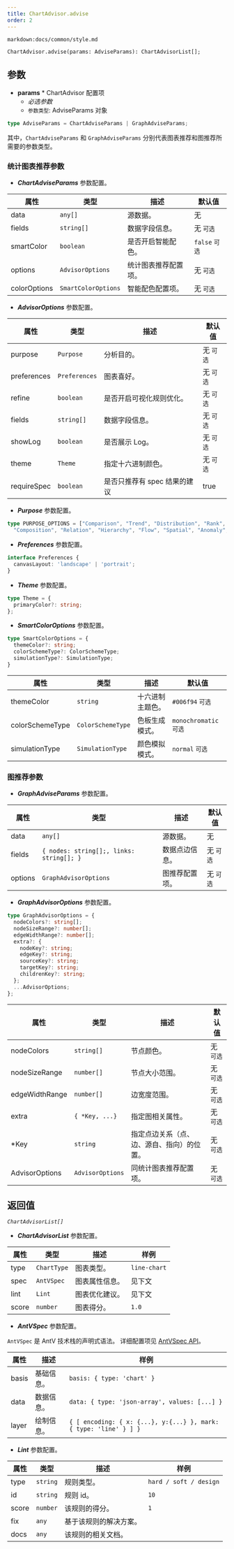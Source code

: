 ```yaml
---
title: ChartAdvisor.advise
order: 2
---
```


`markdown:docs/common/style.md`



```sign
ChartAdvisor.advise(params: AdviseParams): ChartAdvisorList[];
```

## 参数

* **params** * ChartAdvisor 配置项
  * _必选参数_
  * `参数类型`: AdviseParams 对象

```ts
type AdviseParams = ChartAdviseParams | GraphAdviseParams;
```

其中，`ChartAdviseParams` 和 `GraphAdviseParams` 分别代表图表推荐和图推荐所需要的参数类型。

### 统计图表推荐参数

* _**ChartAdviseParams**_ 参数配置。

| 属性         | 类型                | 描述                 | 默认值         |
| ------------ | ------------------- | -------------------- | -------------- |
| data         | `any[]`             | 源数据。             | 无             |
| fields       | `string[]`          | 数据字段信息。       | 无 `可选`      |
| smartColor   | `boolean`           | 是否开启智能配色。   | `false` `可选` |
| options      | `AdvisorOptions`    | 统计图表推荐配置项。 | 无 `可选`      |
| colorOptions | `SmartColorOptions` | 智能配色配置项。     | 无 `可选`      |

* _**AdvisorOptions**_ 参数配置。


| 属性        | 类型          | 描述                         | 默认值    |
| ----------- | ------------- | ---------------------------- | --------- |
| purpose     | `Purpose`     | 分析目的。                   | 无 `可选` |
| preferences | `Preferences` | 图表喜好。                   | 无 `可选` |
| refine      | `boolean`     | 是否开启可视化规则优化。     | 无 `可选` |
| fields      | `string[]`    | 数据字段信息。               | 无 `可选` |
| showLog     | `boolean`     | 是否展示 Log。               | 无 `可选` |
| theme       | `Theme`       | 指定十六进制颜色。           | 无 `可选` |
| requireSpec | `boolean`     | 是否只推荐有 spec 结果的建议 | true      |

* _**Purpose**_ 参数配置。

```ts
type PURPOSE_OPTIONS = ["Comparison", "Trend", "Distribution", "Rank", "Proportion", 
  "Composition", "Relation", "Hierarchy", "Flow", "Spatial", "Anomaly", "Value"];
```

* _**Preferences**_ 参数配置。

```ts
interface Preferences {
  canvasLayout: 'landscape' | 'portrait';
}
```

* _**Theme**_ 参数配置。

```ts
type Theme = {
  primaryColor?: string;
};
```

* _**SmartColorOptions**_ 参数配置。

```ts
type SmartColorOptions = {
  themeColor?: string;
  colorSchemeType?: ColorSchemeType;
  simulationType?: SimulationType;
}
```

| 属性            | 类型              | 描述             | 默认值                 |
| --------------- | ----------------- | ---------------- | ---------------------- |
| themeColor      | `string`          | 十六进制主题色。 | `#006f94` `可选`       |
| colorSchemeType | `ColorSchemeType` | 色板生成模式。   | `monochromatic` `可选` |
| simulationType  | `SimulationType`  | 颜色模拟模式。   | `normal` `可选`        |

### 图推荐参数

* _**GraphAdviseParams**_ 参数配置。

| 属性    | 类型                                     | 描述           | 默认值    |
| ------- | ---------------------------------------- | -------------- | --------- |
| data    | `any[]`                                  | 源数据。       | 无        |
| fields  | `{ nodes: string[];, links: string[]; }` | 数据点边信息。 | 无 `可选` |
| options | `GraphAdvisorOptions`                    | 图推荐配置项。 | 无 `可选` |

* _**GraphAdvisorOptions**_ 参数配置。

```ts
type GraphAdvisorOptions = {
  nodeColors?: string[];
  nodeSizeRange?: number[];
  edgeWidthRange?: number[];
  extra?: {
    nodeKey?: string;
    edgeKey?: string;
    sourceKey?: string;
    targetKey?: string;
    childrenKey?: string;
  };
  ...AdvisorOptions;
};
```

| 属性           | 类型             | 描述                                       | 默认值    |
| -------------- | ---------------- | ------------------------------------------ | --------- |
| nodeColors     | `string[]`       | 节点颜色。                                 | 无 `可选` |
| nodeSizeRange  | `number[]`       | 节点大小范围。                             | 无 `可选` |
| edgeWidthRange | `number[]`       | 边宽度范围。                               | 无 `可选` |
| extra          | `{ *Key, ...}`   | 指定图相关属性。                           | 无 `可选` |
| *Key           | `string`         | 指定点边关系（点、边、源自、指向）的位置。 | 无 `可选` |
| AdvisorOptions | `AdvisorOptions` | 同统计图表推荐配置项。                     | 无 `可选` |


## 返回值

_`ChartAdvisorList[]`_

* _**ChartAdvisorList**_ 参数配置。

| 属性  | 类型        | 描述           | 样例         |
| ----- | ----------- | -------------- | ------------ |
| type  | `ChartType` | 图表类型。     | `line-chart` |
| spec  | `AntVSpec`  | 图表属性信息。 | 见下文       |
| lint  | `Lint`      | 图表优化建议。 | 见下文       |
| score | `number`    | 图表得分。     | `1.0`        |

* _**AntVSpec**_ 参数配置。

`AntVSpec` 是 AntV 技术栈的声明式语法。
详细配置项见 [AntVSpec API](https://github.com/antvis/antv-spec/blob/master/API.md)。

| 属性  | 描述       | 样例                                                              |
| ----- | ---------- | ----------------------------------------------------------------- |
| basis | 基础信息。 | `basis: { type: 'chart' }`                                        |
| data  | 数据信息。 | `data: { type: 'json-array', values: [...] }`                     |
| layer | 绘制信息。 | `{ [ encoding: { x: {...}, y:{...} }, mark: { type: 'line' } ] }` |


* _**Lint**_ 参数配置。


| 属性  | 类型     | 描述                   | 样例                   |
| ----- | -------- | ---------------------- | ---------------------- |
| type  | `string` | 规则类型。             | `hard / soft / design` |
| id    | `string` | 规则 id。              | `10`                   |
| score | `number` | 该规则的得分。         | `1`                    |
| fix   | `any`    | 基于该规则的解决方案。 |                        |
| docs  | `any`    | 该规则的相关文档。     |                        |




